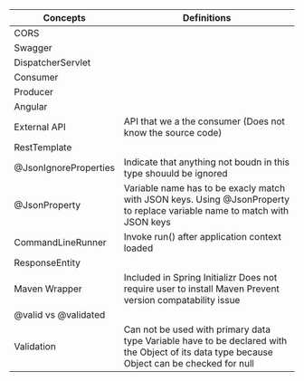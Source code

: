 |Concepts                                           |Definitions                                                                                                                                                                                                                                                              |
|---------------------------------------------------|-------------------------------------------------------------------------------------------------------------------------------------------------------------------------------------------------------------------------------------------------------------------------|
|CORS                                               |                                                                                                                                                                                                                                                                         |
|Swagger                                            |                                                                                                                                                                                                                                                                         |
|DispatcherServlet                                  |                                                                                                                                                                                                                                                                         |
|Consumer                                           |                                                                                                                                                                                                                                                                         |
|Producer                                           |                                                                                                                                                                                                                                                                         |
|Angular                                            |                                                                                                                                                                                                                                                                         |
|External API                                       |API that we a the consumer (Does not know the source code)                                                                                                                                                                                                               |
|RestTemplate                                       |                                                                                                                                                                                                                                                                         |
|@JsonIgnoreProperties                              |Indicate that anything not boudn in this type shouuld be ignored                                                                                                                                                                                                         |
|@JsonProperty                                      |Variable name has to be exacly match with JSON keys. Using @JsonProperty to replace variable name to match with JSON keys                                                                                                                                                |
|CommandLineRunner                                  |Invoke run() after application context loaded                                                                                                                                                                                                                            |
|ResponseEntity                                     |                                                                                                                                                                                                                                                                         |
|Maven Wrapper                                      |Included in Spring Initializr Does not require user to install Maven Prevent version compatability issue                                                                                                                                                                 |
|@valid vs @validated                               |                                                                                                                                                                                                                                                                         |
|Validation                                         |Can not be used with primary data type Variable have to be declared with the Object of its data type because Object can be checked for null                                                                                                                              |